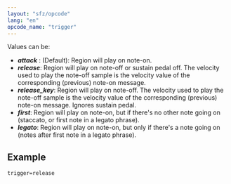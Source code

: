 ```yaml
---
layout: "sfz/opcode"
lang: "en"
opcode_name: "trigger"
---
```

Values can be:

- ***attack*** : (Default): Region will play on note-on.
- ***release***: Region will play on note-off or sustain pedal off. The velocity
                used to play the note-off sample is the velocity value of the
                corresponding (previous) note-on message.
- ***release_key***: Region will play on note-off. The velocity used to play the
                note-off sample is the velocity value of the corresponding
                (previous) note-on message. Ignores sustain pedal.
- ***first***: Region will play on note-on, but if there's no other note going on
                (staccato, or first note in a legato phrase).
- ***legato***: Region will play on note-on, but only if there's a note going on
                (notes after first note in a legato phrase).

## Example

```
trigger=release
```
